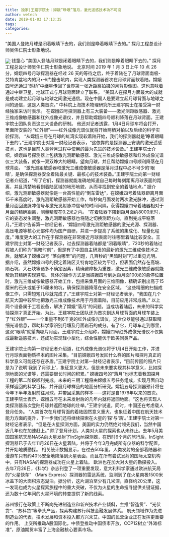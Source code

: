 ```yaml
---
title: 独家|王建宇院士：嫦娥“睁眼”落月，激光遥感技术功不可没
author: wetech
date: 2019-01-03 17:13:35
tags: 
categories: 
---
```

“美国人登陆月球是闭着眼睛下去的，我们则是睁着眼睛下去的。” 探月工程总设计师吴伟仁院士形象地说。
<!-- more -->
<img align="center" border="0" src="https://imgcdn.yicai.com/uppics/images/2019/01/a05a4d303c4e8af47d661e782ad88107.jpg" />
钱童心
“美国人登陆月球是闭着眼睛下去的，我们则是睁着眼睛下去的。” 探月工程总设计师吴伟仁院士形象地说。
北京时间 2019 年 1 月 3 日上午 10 点 26分，嫦娥四号月球探测器在经过 26 天的等待之后，终于着陆在了月球背面南极-艾特肯盆地内的冯•卡门撞击坑内，实现人类探测器首次在月球背面软着陆。嫦娥四号还通过“鹊桥”中继星传回了世界第一张近距离拍摄的月背影像图。这也意味着通过中继卫星，地球正式与月球背面建立了联系。
“美国人在探月方面最大的成就是成功建立起月球与地球之间激光通信。现在中国人是要建立起月球背面与地球之间的通信，这是人类首次。” 中科院上海技术物理研究所王建宇院士在接受第一财经独家采访时表示。
在嫦娥四号探测器上有三大装备——激光测距敏感器、激光三维成像敏感器和红外成像光谱仪，并且帮助嫦娥四号顺利降落在月球背面。王建宇院士团队负责这三大设备的研制。
他还对记者透露，1月4日月球车将会打开，里面所安装的 “红外眼”——红外成像光谱仪就将开始两栖对拍以及后续的科学实验探测。
“从嫦娥三号在月球的虹湾实现软着陆开始，我们的探测器就是‘睁着眼睛下去的’。”王建宇院士对第一财经记者表示，“这依靠的是探测器上安装的激光遥感技术，这也是目前人类登月过程中使用的最为先进的技术设备。”
王建宇院士介绍，嫦娥四号探测器上包括激光测距敏感器、激光三维成像敏感器和红外成像光谱仪三大装备，就像一双双睁大的眼睛，望向月球，并且帮助嫦娥四号顺利降落在月球背面。
“激光测距敏感器和激光三维成像敏感器是落月过程中必不可少的‘眼睛’，是确保探测器安全着陆最关键、最核心的技术装备。”王建宇院士向第一财经记者介绍道，“有了它们，探测器就能准确地知道自己每时每刻距离月球表面的距离，并且清楚地看到着陆区域的地形地貌，从而寻找到安全的着陆地点。”
据介绍，激光测距敏感器就像是一台高性能的“倒车雷达”，在嫦娥四号着陆器距离月面15千米高度时，激光测距敏感器开始工作，每秒向月面发射两次激光脉冲，通过测量月面回波脉冲信号与激光发射脉冲信号的时间间隔，获得嫦娥四号着陆器相对于月面的精确距离，测量精度在0.2米之内。
“在着陆器下降到距月面约8000米时，它的姿态发生调整，激光测距敏感器也将随之切换测距方向，直到完成平稳落月。”王建宇告诉第一财经记者，“嫦娥四号激光测距敏感器的激光光源、探测器、高压电源等核心元部件均为国产自研，并进一步提高了系统的集成化、轻量化程度。”
难度更大的工作在于探测器在非常接近月球表面时往哪里着陆比较安全。王建宇院士对第一财经记者表示，过去探测器着陆都是“闭着眼睛”，720秒的着陆过程被人们称为“黑暗时刻”，但是有了中国自主研发的最新的激光三维成像技术之后，就解决了嫦娥四号 “落向哪里”的问题，几百秒的“黑暗时刻”可以重见光明。
据介绍，虽然嫦娥四号的预定着陆区艾特肯地区较为平坦，但表面仍然存在高坡、陨石坑、大石块等诸多不确定因素，精确避障极为重要，激光三维成像敏感器就能帮助其精确实现避障。
具体的操作方式是当嫦娥四号到达距月面100米的悬停位置时，激光三维成像敏感器开始工作，包括采集月面的三维图像，精确识别出高于15厘米的石头或低于15厘米的坑，确保探测器降落在安全区域。
“这些精细的扫描成像工作，只需短短几秒就完成了。”王建宇院士对第一财经记者表示，“我国在几个航天大国中较早地把激光三维成像技术用于月面着陆，目前应用非常成熟。”
以上两个设备属于工程设备，解决了嫦娥“落月”的问题。当成功着陆后，未来的科学实验探测才真正开始。为此，王建宇院士团队还为首次到达月球背面的月球车装上了“红外眼”——一个重量不到6千克的红外成像光谱仪，这台仪器能够通过获取精细光谱信息，帮助科学家识别月壤及月面岩石的成分。有了它，月球车走到哪里，这双“眼睛”就望向哪片月面。王建宇院士介绍称，嫦娥四号红外成像光谱仪不仅集成最新遥感技术，还成功实现轻小型化，综合性能优于欧美同类产品。
 
王建宇院士向第一财经记者介绍道，红外成像光谱仪将于1月4日开始工作，并进行月球表面物质样本的图片采集。“目前嫦娥四号发回什么样的图片和探月真正的科学意义可能还存在矛盾。”王建宇院士对第一财经记者表示，“目前传回的照片只是为了说明‘我到了月球上’，象征意义更大，但是未来要实现其科学意义，比如探测地面的光谱等，还需要很长时间的积累。”
嫦娥四号的“落月”也标志着我国探月工程的第二阶段顺利完成。未来的三期工程将由嫦娥五号任务组成，实现月面自动采样返回的科学目标，并开展月球样品的地面分析研究。嫦娥五号探测器预计将在今年下半年发射前往月球，并带回采集的样本——这将是自1976年以来的首次。
王建宇院士表示，嫦娥五号在未来发射后的几年内就将返回地面。“这也将实现人类探测器首次登陆月球并返回地球的壮举。”王建宇说道。同时，中国还在考虑载人登月任务。
“人类首次在月球背面的着陆固然意义重大，也象征着中国在航天技术能力方面的提升，下一步我们还将继续探索在火星的‘探’与‘落’。”王建宇院士对第一财经记者表示，“但是在火星探测方面，美国的实力仍然绝对领先我们，当然中国近几年也在加速赶上。”
除了登月计划，人类对火星的探索也从未终止。去年5月美国国家航天局NASA向火星发射了InSight探测器，在历时6个月的旅行后，InSight探测器已于去年11月26日在火星着陆，并将于今年3月完成所有仪器的科学配置，并开始地质勘探。
相关统计数据显示，在过去50年里，人类发射的全部着陆器和漫游车只有约40％安全地降落到火星表面，而且在所有尝试发射的国际太空机构中，只有NASA的探测器成功在火星上着陆。
欧洲也在加大对火星的勘探投入。去年7月26日，《科学》杂志刊登了一项重要发现，意大利科学家通过欧洲航天局的“火星快车” （Mars Express）探测器的雷达系统，监测到了在火星南极1500米冰盖下的大面积液态湖泊。据分析，这片湖泊至少有几米深，直径约20公里，这一发现也成为火星探索旅程中的重大突破，不仅为火星的生命搜寻提供关键证据，还为数十亿年间的火星环境的转变提供了新的线索。
 
 
苏州银行在政策上不断向先进制造业和新兴技术产业倾斜，主推“智造贷”、“光伏贷”、“苏科贷”等拳头产品，探索构建苏行科技金融发展体系。
航天领域作为先进制造业的代表，技术发展和资本投入都方兴未艾。中国的民营企业正在发挥更重要的作用。
上交所推动A股国际化，中债登推动中国债市开放，CCP12树立“外滩标准”，原油期货丰富了上海金融核心要素市场。
